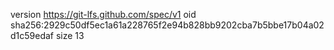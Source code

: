 version https://git-lfs.github.com/spec/v1
oid sha256:2929c50df5ec1a61a228765f2e94b828bb9202cba7b5bbe17b04a02d1c59edaf
size 13
